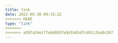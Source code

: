 ```yaml
---
title: link
date: 2022-05-30 09:15:22
<<<<<<< HEAD
type: "link"
=======
>>>>>>> a597a24e1f7e6d8057e941b01dfcd91c2ba0c5b7
---
```


